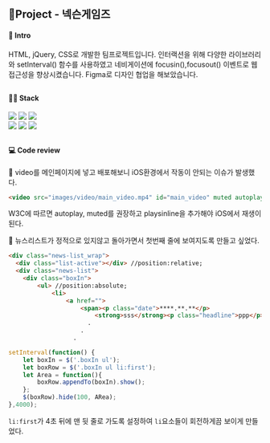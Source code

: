 ## 🚩Project - 넥슨게임즈

#### 📰 Intro 
HTML, jQuery, CSS로 개발한 팀프로젝트입니다. 인터랙션을 위해 다양한 라이브러리와 setInterval() 함수를 사용하였고 네비게이션에 focusin(),focusout() 이벤트로 웹접근성을 향상시켰습니다. Figma로 디자인 협업을 해보았습니다.
##
#### 👩‍💻 Stack 
<div>
  <img src="https://img.shields.io/badge/html-e34f26?style=for-the-badge&logo=html&logoColor=white">
  <img src="https://img.shields.io/badge/css-1572b6?style=for-the-badge&logo=css3&logoColor=white">
  <img src="https://img.shields.io/badge/jquery-0769AD?style=for-the-badge&logo=jquery&logoColor=white">
</div>
<div>
  <img src="https://img.shields.io/badge/figma-F24E1E?style=for-the-badge&logo=figma&logoColor=white">
  <img src="https://img.shields.io/badge/git-F05032?style=for-the-badge&logo=git&logoColor=white">
  <img src="https://img.shields.io/badge/github-181717?style=for-the-badge&logo=github&logoColor=white">
</div>

##
#### 💻 Code review
🔸 video를 메인페이지에 넣고 배포해보니 iOS환경에서 작동이 안되는 이슈가 발생했다.
```html
<video src="images/video/main_video.mp4" id="main_video" muted autoplay playsinline poster=""></video>
```
W3C에 따르면 autoplay, muted를 권장하고 playsinline을 추가해야 iOS에서 재생이 된다.

🔸 뉴스리스트가 정적으로 있지않고 돌아가면서 첫번째 줄에 보여지도록 만들고 싶었다.
```html
<div class="news-list_wrap">
  <div class="list-active"></div> //position:relative;
  <div class="news-list">
    <div class="boxIn">
        <ul> //position:absolute;
            <li>
                <a href="">
                    <span><p class="date">****.**.**</p>
                        <strong>sss</strong><p class="headline">ppp</p>
                      .
                    .
                  .
```
```javascript
setInterval(function() {
    let boxIn = $('.boxIn ul');
    let boxRow = $('.boxIn ul li:first'); 
    let Area = function(){ 
        boxRow.appendTo(boxIn).show();
    };
    $(boxRow).hide(100, ARea);    
},4000);
```
`li:first`가 4초 뒤에 맨 뒷 줄로 가도록 설정하여 `li`요소들이 회전하게끔 보이게 만들었다.

